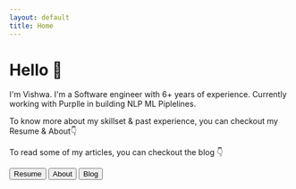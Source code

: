 ```yaml
---
layout: default
title: Home
---
```


<h1> Hello 👋</h1>

<p class="index-content">I'm Vishwa. I'm a Software engineer with 6+ years of experience. Currently working with Purplle in building NLP ML Piplelines.</p>

<p class="index-content">To know more about my skillset & past experience, you can checkout my Resume & About👇</p>

<p class="index-content">To read some of my articles, you can checkout the blog 👇</p>

<a href="/resume/"><button class="index-button">Resume</button></a>
<a href="/about/"><button class="index-button">About</button></a>
<a href="/blog/"><button class="index-button">Blog</button></a>
